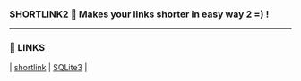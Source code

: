 ### **SHORTLINK2** 📏 Makes your links shorter in easy way 2 =) !
----

### **🔗 LINKS**
| [shortlink](https://github.com/kselnaag/shortlink "https://github.com/kselnaag/shortlink")
| [SQLite3](https://www.sqlite.org "https://www.sqlite.org")
|